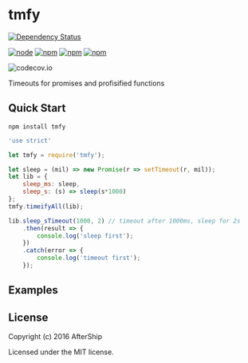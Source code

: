 # tmfy

[![Dependency Status](https://gemnasium.com/AfterShip/node-tmfy.svg)](https://gemnasium.com/AfterShip/node-tmfy)

[![node](https://img.shields.io/node/v/tmfy.svg)]()
[![npm](https://img.shields.io/npm/v/tmfy.svg)]()
[![npm](https://img.shields.io/npm/dm/tmfy.svg)]()
[![npm](https://img.shields.io/npm/l/tmfy.svg)]()

![codecov.io](http://codecov.io/github/AfterShip/node-tmfy/branch.svg?branch=master)

Timeouts for promises and profisified functions
## Quick Start
```
npm install tmfy
```

```javascript
'use strict'

let tmfy = require('tmfy');

let sleep = (mil) => new Promise(r => setTimeout(r, mil));
let lib = {
	sleep_ms: sleep,
	sleep_s: (s) => sleep(s*1000)
};
tmfy.timeifyAll(lib);

lib.sleep_sTimeout(1000, 2) // timeout after 1000ms, sleep for 2s
	.then(result => {
		console.log('sleep first');
	})
	.catch(error => {
		console.log('timeout first');
	});
```

## Examples


## License
Copyright (c) 2016 AfterShip

Licensed under the MIT license.
